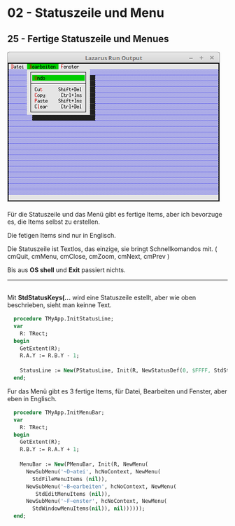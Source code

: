 # 02 - Statuszeile und Menu
## 25 - Fertige Statuszeile und Menues

<img src="image.png" alt="Selfhtml"><br><br>
Für die Statuszeile und das Menü gibt es fertige Items, aber ich bevorzuge es, die Items selbst zu erstellen.

Die fetigen Items sind nur in Englisch.

Die Statuszeile ist Textlos, das einzige, sie bringt Schnellkomandos mit. ( cmQuit, cmMenu, cmClose, cmZoom, cmNext, cmPrev )

Bis aus <b>OS shell</b> und <b>Exit</b> passiert nichts.

<hr><br>
Mit <b>StdStatusKeys(...</b> wird eine Statuszeile estellt, aber wie oben beschrieben, sieht man keinne Text.


```pascal
  procedure TMyApp.InitStatusLine;
  var
    R: TRect;
  begin
    GetExtent(R);
    R.A.Y := R.B.Y - 1;

    StatusLine := New(PStatusLine, Init(R, NewStatusDef(0, $FFFF, StdStatusKeys(nil), nil)));
  end;
```

Fur das Menü gibt es 3 fertige Items, für Datei, Bearbeiten und Fenster, aber eben in Englisch.


```pascal
  procedure TMyApp.InitMenuBar;
  var
    R: TRect;
  begin
    GetExtent(R);
    R.B.Y := R.A.Y + 1;

    MenuBar := New(PMenuBar, Init(R, NewMenu(
      NewSubMenu('~D~atei', hcNoContext, NewMenu(
        StdFileMenuItems (nil)),
      NewSubMenu('~B~earbeiten', hcNoContext, NewMenu(
         StdEditMenuItems (nil)),
      NewSubMenu('~F~enster', hcNoContext, NewMenu(
        StdWindowMenuItems(nil)), nil))))));
  end;
```


